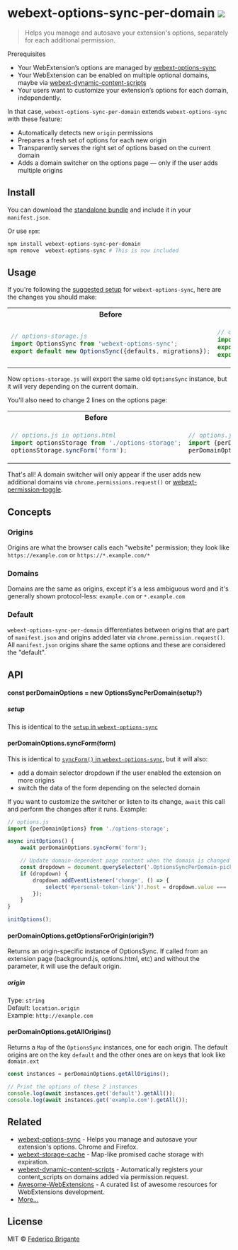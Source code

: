 # webext-options-sync-per-domain [![][badge-gzip]][link-bundlephobia]

[badge-gzip]: https://img.shields.io/bundlephobia/minzip/webext-options-sync-per-domain.svg?label=gzipped
[link-bundlephobia]: https://bundlephobia.com/result?p=webext-options-sync-per-domain

> Helps you manage and autosave your extension's options, separately for each additional permission.

Prerequisites

- Your WebExtension’s options are managed by [webext-options-sync](https://github.com/fregante/webext-options-sync)
- Your WebExtension can be enabled on multiple optional domains, maybe via [webext-dynamic-content-scripts](https://github.com/fregante/webext-dynamic-content-scripts/blob/master/how-to-add-github-enterprise-support-to-web-extensions.md)
- Your users want to customize your extension’s options for each domain, independently.

In that case, `webext-options-sync-per-domain` extends `webext-options-sync` with these feature:

- Automatically detects new `origin` permissions
- Prepares a fresh set of options for each new origin
- Transparently serves the right set of options based on the current domain
- Adds a domain switcher on the options page — only if the user adds multiple origins

## Install

You can download the [standalone bundle](https://bundle.fregante.com/?pkg=webext-options-sync-per-domain&global=OptionsSyncPerDomain) and include it in your `manifest.json`.

Or use `npm`:

```sh
npm install webext-options-sync-per-domain
npm remove  webext-options-sync # This is now included
```

## Usage

If you're following the [suggested setup](https://github.com/fregante/webext-options-sync#advanced-usage) for `webext-options-sync`, here are the changes you should make:

<table>
<th>Before
<th>After

<tr>
<td>

```js
// options-storage.js
import OptionsSync from 'webext-options-sync';
export default new OptionsSync({defaults, migrations});
```

<td>

```js
// options-storage.js
import OptionsSyncPerDomain from 'webext-options-sync-per-domain';
export const perDomainOptions = new OptionsSyncPerDomain({defaults, migrations});
export default perDomainOptions.getOptionsForOrigin();
```

</table>

Now `options-storage.js` will export the same old `OptionsSync` instance, but it will very depending on the current domain.

You'll also need to change 2 lines on the options page:

<table>
<th>Before
<th>After

<tr>
<td>

```js
// options.js in options.html
import optionsStorage from './options-storage';
optionsStorage.syncForm('form');
```

<td>

```js
// options.js in options.html
import {perDomainOptions} from './options-storage';
perDomainOptions.syncForm('form');
```

</table>

That's all! A domain switcher will only appear if the user adds new additional domains via `chrome.permissions.request()` or [webext-permission-toggle](https://github.com/fregante/webext-permission-toggle).

## Concepts

### Origins

Origins are what the browser calls each "website" permission; they look like `https://example.com` or `https://*.example.com/*`

### Domains

Domains are the same as origins, except it's a less ambiguous word and it's generally shown protocol-less: `example.com` or `*.example.com`

### Default

`webext-options-sync-per-domain` differentiates between origins that are part of `manifest.json` and origins added later via `chrome.permission.request()`. All `manifest.json` origins share the same options and these are considered the "default".

## API

#### const perDomainOptions = new OptionsSyncPerDomain(setup?)

##### setup

This is identical to the [`setup` in `webext-options-sync`](https://github.com/fregante/webext-options-sync#const-optionsstorage--new-optionssyncsetup)

#### perDomainOptions.syncForm(form)

This is identical to [`syncForm()` in `webext-options-sync`](https://github.com/fregante/webext-options-sync#optionsstoragesyncformform), but it will also:

- add a domain selector dropdown if the user enabled the extension on more origins
- switch the data of the form depending on the selected domain

If you want to customize the switcher or listen to its change, `await` this call and perform the changes after it runs. Example:

```js
// options.js
import {perDomainOptions} from './options-storage';

async initOptions() {
	await perDomainOptions.syncForm('form');

	// Update domain-dependent page content when the domain is changed
	const dropdown = document.querySelector('.OptionsSyncPerDomain-picker select');
	if (dropdown) {
		dropdown.addEventListener('change', () => {
			select('#personal-token-link')!.host = dropdown.value === 'default' ? 'github.com' : dropdown.value;
		});
	}
}

initOptions();
```

#### perDomainOptions.getOptionsForOrigin(origin?)

Returns an origin-specific instance of OptionsSync. If called from an extension page (background.js, options.html, etc) and without the parameter, it will use the default origin.

##### origin

Type: `string` <br>
Default: `location.origin` <br>
Example: `http://example.com`

#### perDomainOptions.getAllOrigins()

Returns a `Map` of the `OptionsSync` instances, one for each origin. The default origins are on the key `default` and the other ones are on keys that look like `domain.ext`

```js
const instances = perDomainOptions.getAllOrigins();

// Print the options of these 2 instances
console.log(await instances.get('default').getAll());
console.log(await instances.get('example.com').getAll());
```

## Related

- [webext-options-sync](https://github.com/fregante/webext-options-sync) - Helps you manage and autosave your extension's options. Chrome and Firefox.
- [webext-storage-cache](https://github.com/fregante/webext-storage-cache) - Map-like promised cache storage with expiration.
- [webext-dynamic-content-scripts](https://github.com/fregante/webext-dynamic-content-scripts) - Automatically registers your content_scripts on domains added via permission.request.
- [Awesome-WebExtensions](https://github.com/fregante/Awesome-WebExtensions) - A curated list of awesome resources for WebExtensions development.
- [More…](https://github.com/fregante/webext-fun)

## License

MIT © [Federico Brigante](https://fregante.com)
